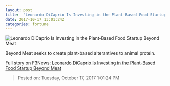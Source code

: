 ```yaml
---
layout: post
title:  "Leonardo DiCaprio Is Investing in the Plant-Based Food Startup Beyond Meat"
date: 2017-10-17 13:01:24Z
categories: fortune
---
```


![Leonardo DiCaprio Is Investing in the Plant-Based Food Startup Beyond Meat](https://fortunedotcom.files.wordpress.com/2017/07/screen-shot-2017-07-18-at-10-10-48-am.png)

Beyond Meat seeks to create plant-based alterantives to animal protein.


Full story on F3News: [Leonardo DiCaprio Is Investing in the Plant-Based Food Startup Beyond Meat](http://www.f3nws.com/n/RmCvGH)

> Posted on: Tuesday, October 17, 2017 1:01:24 PM

